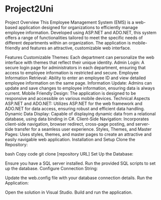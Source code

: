# Project2Uni

Project Overview
This Employee Management System (EMS) is a web-based application designed for organizations to efficiently manage employee information. Developed using ASP.NET and ADO.NET, this system offers a range of functionalities tailored to meet the specific needs of different departments within an organization. The application is mobile-friendly and features an attractive, customizable web interface.

Features
Customizable Themes: Each department can personalize the web interface with themes that reflect their unique identity.
Admin Login: A secure login page for administrators in each department, ensuring that access to employee information is restricted and secure.
Employee Information Retrieval: Ability to enter an employee ID and view detailed employee information on the same page.
Information Update: Admins can update and save changes to employee information, ensuring data is always current.
Mobile Friendly Design: The application is designed to be responsive and accessible on various mobile devices.
Technical Aspects
ASP.NET and ADO.NET: Utilizes ASP.NET for the web framework and ADO.NET for data access, ensuring robust and efficient data handling.
Dynamic Data Display: Capable of displaying dynamic data from a relational database, using data binding in C#.
Client-Side Navigation: Incorporates client-side navigation, browser redirect, cross-page posting, and server-side transfer for a seamless user experience.
Styles, Themes, and Master Pages: Uses styles, themes, and master pages to create an attractive and easily navigable web application.
Installation and Setup
Clone the Repository:

bash
Copy code
git clone [repository URL]
Set Up the Database:

Ensure you have a SQL server installed.
Run the provided SQL scripts to set up the database.
Configure Connection String:

Update the web.config file with your database connection details.
Run the Application:

Open the solution in Visual Studio.
Build and run the application.

